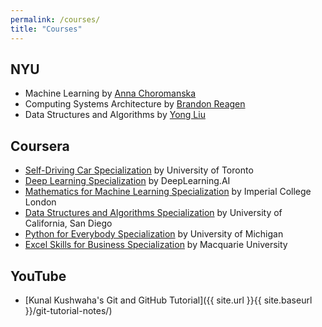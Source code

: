 ```yaml
---
permalink: /courses/
title: "Courses"
---
```


## NYU

- Machine Learning by [Anna Choromanska](https://engineering.nyu.edu/faculty/anna-choromanska)
- Computing Systems Architecture by [Brandon Reagen](https://engineering.nyu.edu/faculty/brandon-reagen)
- Data Structures and Algorithms by [Yong Liu](https://engineering.nyu.edu/faculty/yong-liu)

## Coursera

- [Self-Driving Car Specialization](https://coursera.org/share/609c0d5507fe57fa663671f148ec92a9) by University of Toronto
- [Deep Learning Specialization](https://coursera.org/share/c868e8bdd693dbc70f2ce28d26c48516) by DeepLearning.AI
- [Mathematics for Machine Learning Specialization](https://coursera.org/share/6614b5baf3e0eab86c7f264a852da529) by Imperial College London
- [Data Structures and Algorithms Specialization](https://coursera.org/share/ec57860825e721372c891bdd55e3dd98) by University of California, San Diego
- [Python for Everybody Specialization](https://coursera.org/share/b2979b81489289b820f2923699083bf4) by University of Michigan
- [Excel Skills for Business Specialization](https://coursera.org/share/128042cffb361820190f7e7834c2517a) by Macquarie University

## YouTube

- [Kunal Kushwaha's Git and GitHub Tutorial]({{ site.url }}{{ site.baseurl }}/git-tutorial-notes/)
